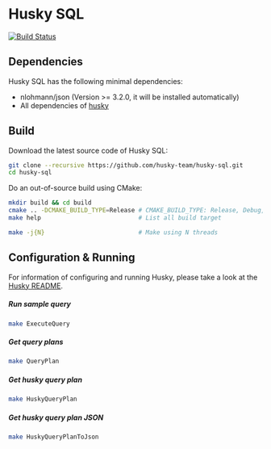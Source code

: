 Husky SQL
=========

[![Build Status](https://travis-ci.org/TatianaJin/husky-sql.svg?branch=master)](https://travis-ci.org/TatianaJin/husky-sql)

Dependencies
-------------
Husky SQL has the following minimal dependencies:

* nlohmann/json (Version >= 3.2.0, it will be installed automatically)
* All dependencies of [husky](https://github.com/husky-team/husky)

Build
-------------
Download the latest source code of Husky SQL:

```bash
git clone --recursive https://github.com/husky-team/husky-sql.git
cd husky-sql
```

Do an out-of-source build using CMake:

```bash
mkdir build && cd build
cmake .. -DCMAKE_BUILD_TYPE=Release # CMAKE_BUILD_TYPE: Release, Debug, RelWithDebInfo
make help                           # List all build target

make -j{N}                          # Make using N threads
```

Configuration & Running
-------------
For information of configuring and running Husky, please take a look at the [Husky README](https://github.com/husky-team/husky/blob/master/README.md).

##### Run sample query
```bash
make ExecuteQuery
```

##### Get query plans
```bash
make QueryPlan
```
##### Get husky query plan
```bash
make HuskyQueryPlan
```
##### Get husky query plan JSON
```bash
make HuskyQueryPlanToJson
```
